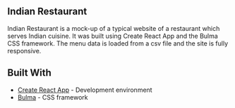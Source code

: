 
## Indian Restaurant

Indian Restaurant is a mock-up of a typical website of a restaurant which serves Indian cuisine. It was built using Create React App and the Bulma CSS framework. The menu data is loaded from a csv file and the site is fully responsive.

## Built With

- [Create React App](https://github.com/facebook/create-react-app) - Development environment
- [Bulma](https://bulma.io/) - CSS framework
